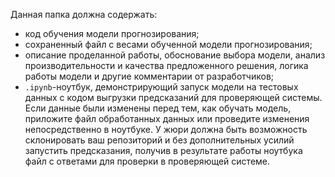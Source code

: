 Данная папка должна содержать:  

- код обучения модели прогнозирования;    
- сохраненный файл с весами обученной модели прогнозирования;
- описание проделанной работы, обоснование выбора модели, анализ производительности и качества предложенного решения, логика работы модели и другие комментарии от разработчиков;
- `.ipynb`-ноутбук, демонстрирующий запуск модели на тестовых данных с кодом выгрузки предсказаний для проверяющей системы. Если данные были изменены перед тем, как обучать модель, приложите файл обработанных данных или проведите изменения непосредственно в ноутбуке. У жюри должна быть возможность склонировать ваш репозиторий и без дополнительных усилий запустить предсказания, получив в результате работы ноутбука файл с ответами для проверки в проверяющей системе.
